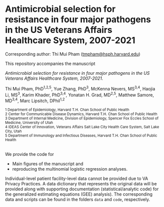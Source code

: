 # Antimicrobial selection for resistance in four major pathogens in the US Veterans Affairs Healthcare System, 2007-2021

Corresponding author: Thi Mui Pham (tmpham@hsph.harvard.edu)

This repository accompanies the manuscript 

*Antimicrobial selection for resistance in four major pathogens in the US Veterans Affairs Healthcare System, 2007-2021*. 

Thi Mui Pham, PhD<sup>1,2,5</sup>, Yue Zhang, PhD<sup>3</sup>, McKenna Nevers, MS<sup>3,4</sup>, Haojia Li, MS<sup>3</sup>, Karim Khader, PhD<sup>3,4</sup>, Yonatan H. Grad, MD<sup>2,5</sup>, Matthew Samore, MD<sup>3,4</sup>, Marc Lipsitch, DPhil<sup>1,2</sup>

<sub>
1 Department of Epidemiology, Harvard T.H. Chan School of Public Health<br>
2 Center for Communicable Disease Dynamics, Harvard T.H. Chan School of Public Health<br>
3 Department of Internal Medicine, Division of Epidemiology, Spencer Fox Eccles School of Medicine, University of Utah<br>
4 IDEAS Center of Innovation, Veterans Affairs Salt Lake City Health Care System, Salt Lake City, Utah<br>
5 Department of Immunology and Infectious Diseases, Harvard T.H. Chan School of Public Health<br>
</sub>
<br>

We provide the code for

- Main figures of the manuscript and
- reproducing the multinomial logistic regression analyses.

Individual-level patient facility-level data cannot be provided due to VA Privacy Practices. A data dictionary that represents the original data will be provided along with supporting documentation (statistical/analytic code) for the generalized estimating equations (GEE) analysis). The corresponding data and scripts can be found in the folders `data` and `code`, respectively. 
